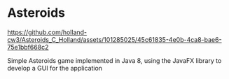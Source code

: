 # Asteroids

https://github.com/holland-cw3/Asteroids_C_Holland/assets/101285025/45c61835-4e0b-4ca8-bae6-75e1bbf668c2

Simple Asteroids game implemented in Java 8, using the JavaFX library to develop a GUI for the application
